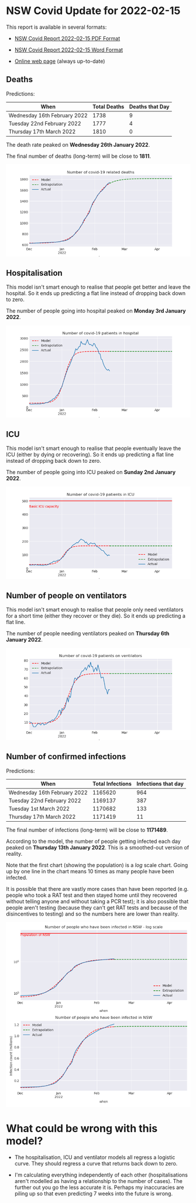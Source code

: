 # NSW Covid Update for 2022-02-15

This report is available in several formats:

- [NSW Covid Report 2022-02-15 PDF Format](https://github.com/solresol/yet-another-pandemic-prediction/raw/main/output/2022-02-15/nsw-covid-report-2022-02-15.pdf)

- [NSW Covid Report 2022-02-15 Word Format](https://github.com/solresol/yet-another-pandemic-prediction/raw/main/output/2022-02-15/nsw-covid-report-2022-02-15.docx)

- [Online web page](https://github.com/solresol/yet-another-pandemic-prediction/tree/main/output/README.md) (always up-to-date)

## Deaths

Predictions:

| When | Total Deaths | Deaths that Day |
| ---- | ------------ | --------------- |
| Wednesday 16th February 2022 | 1738 | 9 |
| Tuesday 22nd February 2022 | 1777 | 4 |
| Thursday 17th March 2022 | 1810 | 0 |

The death rate peaked on **Wednesday 26th January 2022**.

The final number of deaths (long-term) will
be close to **1811**.

![](2022-02-15/deaths.png)



## Hospitalisation

This model isn't smart enough to realise that people get better and leave the hospital.
So it ends up predicting a flat line instead of dropping back down to zero.

The number of people going into hospital peaked on **Monday 3rd January 2022**.

![](2022-02-15/hospitalisation.png)

## ICU

This model isn't smart enough to realise that people eventually leave the ICU
(either by dying or recovering).
So it ends up predicting a flat line instead of dropping back down to zero.

The number of people going into ICU peaked on **Sunday 2nd January 2022**.

![](2022-02-15/icu.png)

## Number of people on ventilators

This model isn't smart enough to realise that people only need ventilators for
a short time (either they recover or they die). So it ends up predicting a flat line.

The number of people needing ventilators peaked on **Thursday 6th January 2022**.

![](2022-02-15/ventilators.png)

## Number of confirmed infections

Predictions:

| When | Total Infections | Infections that day |
| ---- | ------------ | --------------- |
| Wednesday 16th February 2022 | 1165620 | 964 |
| Tuesday 22nd February 2022 | 1169137 | 387 |
| Tuesday 1st March 2022 | 1170682 | 133 |
| Thursday 17th March 2022 | 1171419 | 11 |

The final number of infections (long-term) will
be close to **1171489**.


According to the model, the number of people getting infected each day peaked on **Thursday 13th January 2022**. This is a smoothed-out version of reality.

Note that the first chart (showing the population) is a *log* scale chart. Going up by one line in the chart means 10 times as many people have been infected. 

It is possible that there are vastly more cases than have been
reported (e.g. people who took a RAT test and then stayed home until
they recovered without telling anyone and without taking a PCR test);
it is also possible that people aren't testing (because they can't get
RAT tests and because of the disincentives to testing) and so the
numbers here are lower than reality.


![](2022-02-15/infection.png)



# What could be wrong with this model?

- The hospitalisation, ICU and ventilator models all regress a logistic curve. They
should regress a curve that returns back down to zero.

- I'm calculating everything independently of each other (hospitalisations aren't modelled as having a relationship to the number of cases). The further out you go the less accurate it is. Perhaps my inaccuracies are piling up so that even predicting 7 weeks into the future is wrong.

